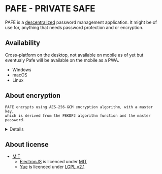 <!-- ![pafe banner](https://github.com/sen0rxol0/pafe/blob/main/src/assets/banner_1024x256.png) -->
# PAFE - PRIVATE SAFE
PAFE is a [descentralized](https://en.wikipedia.org/wiki/Decentralized_web) password management application.
It might be of use for, anything that needs password protection and or encryption.

<!-- ## Predictions -->
<!-- 1. Add support for file encryption -->
## Availability
Cross-platform on the desktop, not available on mobile as of yet but eventualy Pafe will be available on the mobile as a PWA. 

- Windows
- macOS
- Linux

## About encryption
    PAFE encrypts using AES-256-GCM encryption algorithm, with a master key,
    which is derived from the PBKDF2 algorithm function and the master password.
<details>
<br/>
AES-256-GCM (Advanced Encryption Standard in Galois/Counter Mode)<br/>
Meaning the data is encrypted with a 256 bit key, generated for encryption using AES in GCM mode.
<br/><br/>
<a href="https://fr.wikipedia.org/wiki/PBKDF2">PBKDF2 (Password-Based Key Derivation Function 2)</a>
<br/><br/>
</details>

## About license
- [MIT](https://github.com/sen0rxol0/pafe/blob/main/LICENCE)
    - [ElectronJS](https://github.com/electron/electron) is licenced under [MIT](https://github.com/electron/electron/blob/master/LICENSE)
    - [Yue](https://github.com/yue/yue) is licenced under [LGPL v2.1](https://github.com/yue/yue/blob/master/LICENSE)
